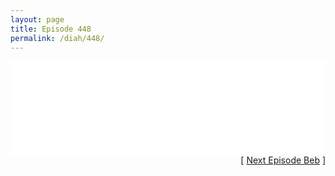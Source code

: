 ```yaml
---
layout: page
title: Episode 448
permalink: /diah/448/
---
```


<iframe allowfullscreen="true" frameborder="0" style="width:100%;" marginheight="0" marginwidth="0" mozallowfullscreen="true" scrolling="NO" src="//gdriveplayer.us/embed2.php?link=S3k9sdW3xz9PheRwk36jYA%252BW%252B395h5DuB9FjOjqqQCnCTAJ1SAAx7dcnVL4DEjJyYHo0JRrZ%252BViZO00SP99C5L7TmFHtbQ1DIv%252BQscN2b%252BkaxALPLaunE%252BJlgRMnM0RAL9ouY4Q9Fz6JIPpkSAwz37zn2keY0kOOnsfjA7ufefphoPbDZ%252FslbcPvk5OIjbUZGIARqmp9lrH49uEr4Y35hq&amp;no_adult=yes" webkitallowfullscreen="true"></iframe>

<div align="right">[ <a href="/diah/449/">Next Episode Beb</a> ]</div>


